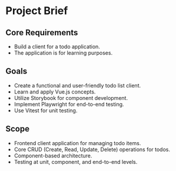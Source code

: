 # Project Brief

## Core Requirements

- Build a client for a todo application.
- The application is for learning purposes.

## Goals

- Create a functional and user-friendly todo list client.
- Learn and apply Vue.js concepts.
- Utilize Storybook for component development.
- Implement Playwright for end-to-end testing.
- Use Vitest for unit testing.

## Scope

- Frontend client application for managing todo items.
- Core CRUD (Create, Read, Update, Delete) operations for todos.
- Component-based architecture.
- Testing at unit, component, and end-to-end levels.
